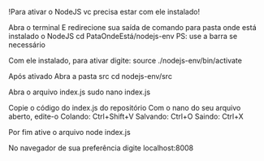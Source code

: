 !Para ativar o NodeJS vc precisa estar com ele instalado!

Abra o terminal
E redirecione sua saída de comando para pasta onde está instalado o NodeJS
  cd PataOndeEstá/nodejs-env
PS: use a barra se necessário

Com ele instalado, para ativar digite:
  source ./nodejs-env/bin/activate

Após ativado
Abra a pasta src
  cd nodejs-env/src

Abra o arquivo index.js
  sudo nano index.js

Copie o código do index.js do repositório
Com o nano do seu arquivo aberto, edite-o
  Colando: Ctrl+Shift+V
  Salvando: Ctrl+O
  Saindo: Ctrl+X

Por fim ative o arquivo
  node index.js

No navegador de sua preferência digite
  localhost:8008
